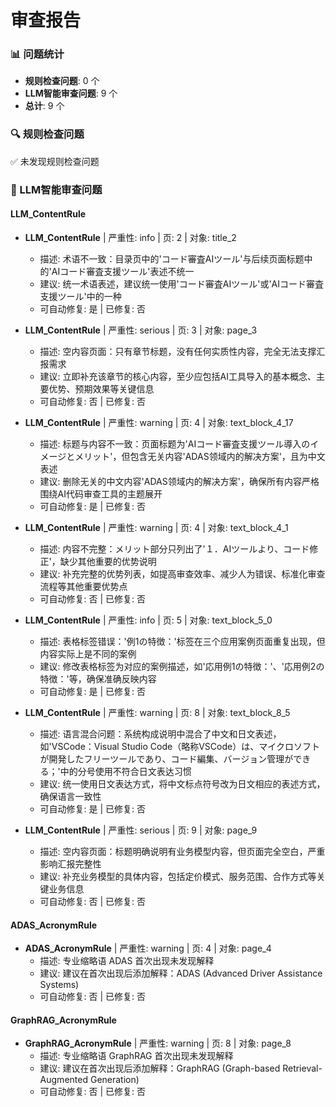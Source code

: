 # 审查报告

### 📊 问题统计
- **规则检查问题**: 0 个
- **LLM智能审查问题**: 9 个
- **总计**: 9 个

### 🔍 规则检查问题

✅ 未发现规则检查问题

### 🤖 LLM智能审查问题

#### LLM_ContentRule

- **LLM_ContentRule** | 严重性: info | 页: 2 | 对象: title_2
  - 描述: 术语不一致：目录页中的'コード審査AIツール'与后续页面标题中的'AIコード審査支援ツール'表述不统一
  - 建议: 统一术语表述，建议统一使用'コード審査AIツール'或'AIコード審査支援ツール'中的一种
  - 可自动修复: 是 | 已修复: 否

- **LLM_ContentRule** | 严重性: serious | 页: 3 | 对象: page_3
  - 描述: 空内容页面：只有章节标题，没有任何实质性内容，完全无法支撑汇报需求
  - 建议: 立即补充该章节的核心内容，至少应包括AI工具导入的基本概念、主要优势、预期效果等关键信息
  - 可自动修复: 否 | 已修复: 否

- **LLM_ContentRule** | 严重性: warning | 页: 4 | 对象: text_block_4_17
  - 描述: 标题与内容不一致：页面标题为'AIコード審査支援ツール導入のイメージとメリット'，但包含无关内容'ADAS领域内的解决方案'，且为中文表述
  - 建议: 删除无关的中文内容'ADAS领域内的解决方案'，确保所有内容严格围绕AI代码审查工具的主题展开
  - 可自动修复: 是 | 已修复: 否

- **LLM_ContentRule** | 严重性: warning | 页: 4 | 对象: text_block_4_1
  - 描述: 内容不完整：メリット部分只列出了'１．AIツールより、コード修正'，缺少其他重要的优势说明
  - 建议: 补充完整的优势列表，如提高审查效率、减少人为错误、标准化审查流程等其他重要优势点
  - 可自动修复: 否 | 已修复: 否

- **LLM_ContentRule** | 严重性: info | 页: 5 | 对象: text_block_5_0
  - 描述: 表格标签错误：'例1の特徴：'标签在三个应用案例页面重复出现，但内容实际上是不同的案例
  - 建议: 修改表格标签为对应的案例描述，如'応用例1の特徴：'、'応用例2の特徴：'等，确保准确反映内容
  - 可自动修复: 是 | 已修复: 否

- **LLM_ContentRule** | 严重性: warning | 页: 8 | 对象: text_block_8_5
  - 描述: 语言混合问题：系统构成说明中混合了中文和日文表述，如'VSCode：Visual Studio Code（略称VSCode）は、マイクロソフトが開発したフリーツールであり、コード編集、バージョン管理ができる；'中的分号使用不符合日文表达习惯
  - 建议: 统一使用日文表达方式，将中文标点符号改为日文相应的表述方式，确保语言一致性
  - 可自动修复: 是 | 已修复: 否

- **LLM_ContentRule** | 严重性: serious | 页: 9 | 对象: page_9
  - 描述: 空内容页面：标题明确说明有业务模型内容，但页面完全空白，严重影响汇报完整性
  - 建议: 补充业务模型的具体内容，包括定价模式、服务范围、合作方式等关键业务信息
  - 可自动修复: 否 | 已修复: 否

#### ADAS_AcronymRule

- **ADAS_AcronymRule** | 严重性: warning | 页: 4 | 对象: page_4
  - 描述: 专业缩略语 ADAS 首次出现未发现解释
  - 建议: 建议在首次出现后添加解释：ADAS (Advanced Driver Assistance Systems)
  - 可自动修复: 否 | 已修复: 否

#### GraphRAG_AcronymRule

- **GraphRAG_AcronymRule** | 严重性: warning | 页: 8 | 对象: page_8
  - 描述: 专业缩略语 GraphRAG 首次出现未发现解释
  - 建议: 建议在首次出现后添加解释：GraphRAG (Graph-based Retrieval-Augmented Generation)
  - 可自动修复: 否 | 已修复: 否

